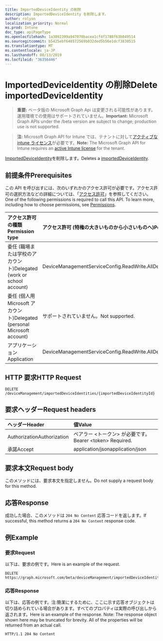 ```yaml
---
title: ImportedDeviceIdentity の削除
description: ImportedDeviceIdentity を削除します。
author: rolyon
localization_priority: Normal
ms.prod: Intune
doc_type: apiPageType
ms.openlocfilehash: 1a3092399a947070bacea1cf4f1788f63b049514
ms.sourcegitcommit: b5425ebf648572569b032ded5b56e1dcf3830515
ms.translationtype: MT
ms.contentlocale: ja-JP
ms.lasthandoff: 08/13/2019
ms.locfileid: "36356446"
---
```

# <a name="delete-importeddeviceidentity"></a><span data-ttu-id="e1731-103">ImportedDeviceIdentity の削除</span><span class="sxs-lookup"><span data-stu-id="e1731-103">Delete importedDeviceIdentity</span></span>

> <span data-ttu-id="e1731-104">**重要:** ベータ版の Microsoft Graph Api は変更される可能性があります。運用環境での使用はサポートされていません。</span><span class="sxs-lookup"><span data-stu-id="e1731-104">**Important:** Microsoft Graph APIs under the /beta version are subject to change; production use is not supported.</span></span>

> <span data-ttu-id="e1731-105">**注:** Microsoft Graph API for Intune では、テナントに対して[アクティブな intune ライセンス](https://go.microsoft.com/fwlink/?linkid=839381)が必要です。</span><span class="sxs-lookup"><span data-stu-id="e1731-105">**Note:** The Microsoft Graph API for Intune requires an [active Intune license](https://go.microsoft.com/fwlink/?linkid=839381) for the tenant.</span></span>

<span data-ttu-id="e1731-106">[ImportedDeviceIdentity](../resources/intune-enrollment-importeddeviceidentity.md)を削除します。</span><span class="sxs-lookup"><span data-stu-id="e1731-106">Deletes a [importedDeviceIdentity](../resources/intune-enrollment-importeddeviceidentity.md).</span></span>

## <a name="prerequisites"></a><span data-ttu-id="e1731-107">前提条件</span><span class="sxs-lookup"><span data-stu-id="e1731-107">Prerequisites</span></span>
<span data-ttu-id="e1731-p101">この API を呼び出すには、次のいずれかのアクセス許可が必要です。アクセス許可の選択方法などの詳細については、「[アクセス許可](/graph/permissions-reference)」を参照してください。</span><span class="sxs-lookup"><span data-stu-id="e1731-p101">One of the following permissions is required to call this API. To learn more, including how to choose permissions, see [Permissions](/graph/permissions-reference).</span></span>

|<span data-ttu-id="e1731-110">アクセス許可の種類</span><span class="sxs-lookup"><span data-stu-id="e1731-110">Permission type</span></span>|<span data-ttu-id="e1731-111">アクセス許可 (特権の大きいものから小さいものへ)</span><span class="sxs-lookup"><span data-stu-id="e1731-111">Permissions (from most to least privileged)</span></span>|
|:---|:---|
|<span data-ttu-id="e1731-112">委任 (職場または学校のアカウント)</span><span class="sxs-lookup"><span data-stu-id="e1731-112">Delegated (work or school account)</span></span>|<span data-ttu-id="e1731-113">DeviceManagementServiceConfig.ReadWrite.All</span><span class="sxs-lookup"><span data-stu-id="e1731-113">DeviceManagementServiceConfig.ReadWrite.All</span></span>|
|<span data-ttu-id="e1731-114">委任 (個人用 Microsoft アカウント)</span><span class="sxs-lookup"><span data-stu-id="e1731-114">Delegated (personal Microsoft account)</span></span>|<span data-ttu-id="e1731-115">サポートされていません。</span><span class="sxs-lookup"><span data-stu-id="e1731-115">Not supported.</span></span>|
|<span data-ttu-id="e1731-116">アプリケーション</span><span class="sxs-lookup"><span data-stu-id="e1731-116">Application</span></span>|<span data-ttu-id="e1731-117">DeviceManagementServiceConfig.ReadWrite.All</span><span class="sxs-lookup"><span data-stu-id="e1731-117">DeviceManagementServiceConfig.ReadWrite.All</span></span>|

## <a name="http-request"></a><span data-ttu-id="e1731-118">HTTP 要求</span><span class="sxs-lookup"><span data-stu-id="e1731-118">HTTP Request</span></span>
<!-- {
  "blockType": "ignored"
}
-->
``` http
DELETE /deviceManagement/importedDeviceIdentities/{importedDeviceIdentityId}
```

## <a name="request-headers"></a><span data-ttu-id="e1731-119">要求ヘッダー</span><span class="sxs-lookup"><span data-stu-id="e1731-119">Request headers</span></span>
|<span data-ttu-id="e1731-120">ヘッダー</span><span class="sxs-lookup"><span data-stu-id="e1731-120">Header</span></span>|<span data-ttu-id="e1731-121">値</span><span class="sxs-lookup"><span data-stu-id="e1731-121">Value</span></span>|
|:---|:---|
|<span data-ttu-id="e1731-122">Authorization</span><span class="sxs-lookup"><span data-stu-id="e1731-122">Authorization</span></span>|<span data-ttu-id="e1731-123">ベアラー &lt;トークン&gt; が必要です。</span><span class="sxs-lookup"><span data-stu-id="e1731-123">Bearer &lt;token&gt; Required.</span></span>|
|<span data-ttu-id="e1731-124">承諾</span><span class="sxs-lookup"><span data-stu-id="e1731-124">Accept</span></span>|<span data-ttu-id="e1731-125">application/json</span><span class="sxs-lookup"><span data-stu-id="e1731-125">application/json</span></span>|

## <a name="request-body"></a><span data-ttu-id="e1731-126">要求本文</span><span class="sxs-lookup"><span data-stu-id="e1731-126">Request body</span></span>
<span data-ttu-id="e1731-127">このメソッドには、要求本文を指定しません。</span><span class="sxs-lookup"><span data-stu-id="e1731-127">Do not supply a request body for this method.</span></span>

## <a name="response"></a><span data-ttu-id="e1731-128">応答</span><span class="sxs-lookup"><span data-stu-id="e1731-128">Response</span></span>
<span data-ttu-id="e1731-129">成功した場合、このメソッドは `204 No Content` 応答コードを返します。</span><span class="sxs-lookup"><span data-stu-id="e1731-129">If successful, this method returns a `204 No Content` response code.</span></span>

## <a name="example"></a><span data-ttu-id="e1731-130">例</span><span class="sxs-lookup"><span data-stu-id="e1731-130">Example</span></span>

### <a name="request"></a><span data-ttu-id="e1731-131">要求</span><span class="sxs-lookup"><span data-stu-id="e1731-131">Request</span></span>
<span data-ttu-id="e1731-132">以下は、要求の例です。</span><span class="sxs-lookup"><span data-stu-id="e1731-132">Here is an example of the request.</span></span>
``` http
DELETE https://graph.microsoft.com/beta/deviceManagement/importedDeviceIdentities/{importedDeviceIdentityId}
```

### <a name="response"></a><span data-ttu-id="e1731-133">応答</span><span class="sxs-lookup"><span data-stu-id="e1731-133">Response</span></span>
<span data-ttu-id="e1731-p102">以下は、応答の例です。注:簡潔にするために、ここに示す応答オブジェクトは切り詰められている場合があります。すべてのプロパティは実際の呼び出しから返されます。</span><span class="sxs-lookup"><span data-stu-id="e1731-p102">Here is an example of the response. Note: The response object shown here may be truncated for brevity. All of the properties will be returned from an actual call.</span></span>
``` http
HTTP/1.1 204 No Content
```






